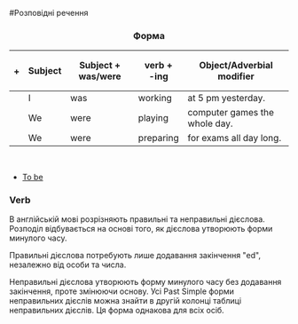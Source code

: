 #Розповідні речення

<center><h3>Форма</h3></center>

| <h4>+</h4> |Subject | Subject + was/were | verb +<br> -ing | Object/Adverbial modifier |
| -- | -- | -- | -- | -- |
| | I | was | working | at 5 pm yesterday.|
| | We | were | playing | computer games the whole day.|
| | We | were | preparing | for exams all day long. |

<br>

<ul class="nav nav-tabs">
<li class="active"><a data-toggle="tab" href="#home">To be</a></li>
</ul>

<div class="tab-content">
  <div id="home" class="tab-pane fade in active">
    <h3>Verb</h3>
    <p>В англійській мові розрізняють правильні та неправильні дієслова. Розподіл відбувається на основі того, як дієслова утворюють форми минулого часу.</p>
<p>Правильні дієслова потребують лише додавання закінчення <span class="p1">"ed"</span>, незалежно від особи та числа.</p>

<p>Неправильні дієслова утворюють форму минулого часу без додавання закінчення, проте змінюючи основу. Усі Past Simple форми неправильних дієслів  можна знайти в другій колонці таблиці неправильних дієслів. Ця форма однакова для всіх осіб.
</p>
  </div>
</div>